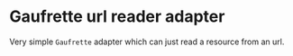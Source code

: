 # Gaufrette url reader adapter

Very simple `Gaufrette` adapter which can just read a resource from an url.